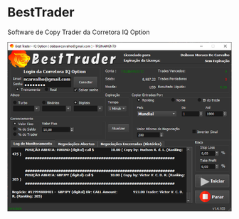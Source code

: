 # BestTrader
Software de Copy Trader da Corretora IQ Option

![preview](https://github.com/deibsoncarvalho/BestTrader/blob/master/snapshort.png)
